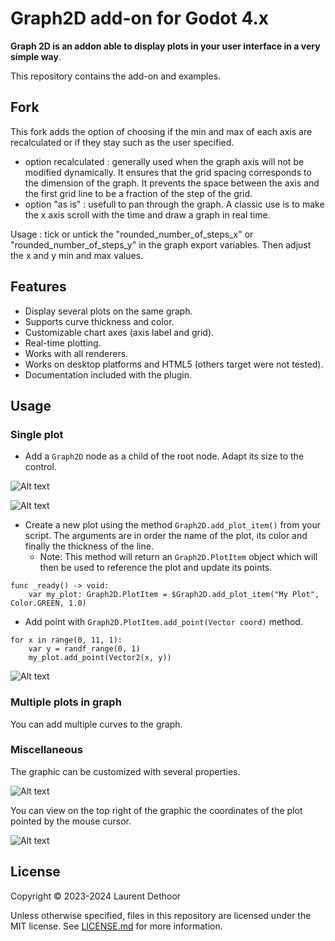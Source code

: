 # Graph2D add-on for Godot 4.x

**Graph 2D is an addon able to display plots in your user interface in a very simple way**.

This repository contains the add-on and examples.

## Fork

This fork adds the option of choosing if the min and max of each axis are recalculated or if they stay such as the user specified.
- option recalculated : generally used when the graph axis will not be modified dynamically. It ensures that the grid spacing corresponds to the dimension of the graph. It prevents the space between the axis and the first grid line to be a fraction of the step of the grid.
- option "as is" : usefull to pan through the graph. A classic use is to make the x axis scroll with the time and draw a graph in real time.

Usage : tick or untick the "rounded_number_of_steps_x" or "rounded_number_of_steps_y" in the graph export variables. Then adjust the x and y min and max values.


## Features

- Display several plots on the same graph.
- Supports curve thickness and color.
- Customizable chart axes (axis label and grid).
- Real-time plotting.
- Works with all renderers.
- Works on desktop platforms and HTML5 (others target were not tested).
- Documentation included with the plugin.

## Usage

### Single plot
- Add a `Graph2D` node as a child of the root node. Adapt its size to the control.

![Alt text](screenshots/single_plot_scenetree.png)

![Alt text](screenshots/single_plot_2Dview.png)

- Create a new plot using the method `Graph2D.add_plot_item()` from your script. The arguments are in order the name of the plot, its color and finally the thickness of the line.
    - Note: This method will return an `Graph2D.PlotItem` object which will then be used to reference the plot and update its points.

```gdscript
func _ready() -> void:
	var my_plot: Graph2D.PlotItem = $Graph2D.add_plot_item("My Plot", Color.GREEN, 1.0)
```
- Add point with `Graph2D.PlotItem.add_point(Vector coord)` method.

```gdscript
for x in range(0, 11, 1):
	var y = randf_range(0, 1)
	my_plot.add_point(Vector2(x, y))
```
![Alt text](screenshots/single_plot_result.png)

### Multiple plots in graph

You can add multiple curves to the graph.

### Miscellaneous

The graphic can be customized with several properties.

![Alt text](screenshots/graph2d_properties.png)

You can view on the top right of the graphic the coordinates of the plot pointed by the mouse cursor.

![Alt text](screenshots/graphic_customized.png)

## License

Copyright © 2023-2024 Laurent Dethoor

Unless otherwise specified, files in this repository are licensed under the
MIT license. See [LICENSE.md](LICENSE.md) for more information.
